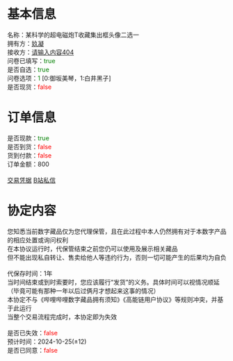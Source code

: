 # 基本信息

名称：某科学的超电磁炮T收藏集出框头像二选一<br>
拥有方：[奺凝](https://space.bilibili.com/2931523)<br>
接收方：[请输入内容404](https://space.bilibili.com/524486358)<br>
问卷已填写：<font color="green">true</font><br>
是否自选：<font color="green">true</font><br>
问卷选项：<font color="green">1</font> \[0:御坂美琴，1:白井黑子\]<br>
是否现货：<font color="red">false</font><br>

# 订单信息

是否现款：<font color="green">true</font><br>
是否到货：<font color="red">false</font><br>
货到付款：<font color="red">false</font><br>
订单金额：800<br>
<br>
[交易凭据](https://qg46.github.io/i0/20231015/QQ%E5%9B%BE%E7%89%8720231015222935.jpg)
[B站私信](https://qg46.github.io/i0/20231015/Screenshot_20231015_234200_tv.danmaku.bili.jpg)
<br>


# 协定内容

您知悉当前数字藏品仅为您代理保管，且在此过程中本人仍然拥有对于本数字产品的相应处置或询问权利<br>
在本协议运行时，代保管结束之前您仍可以使用及展示相关藏品<br>
但不能出现私自转让、售卖给他人等违约行为，否则一切可能产生的后果均为自负<br>
<br>
代保存时间：1年<br>
当时间结束或到时索要时，您应该履行“发货”的义务。具体时间可以视情况顺延（毕竟可能有那种一年以后过俩月才想起来这事的情况）<br>
本协定不与《哔哩哔哩数字藏品拥有须知》《高能链用户协议》等规则冲突，并基于此运行<br>
当整个交易流程完成时，本协定即为失效<br>
<br>
是否已失效：<font color="red">false</font><br>
预计时间：2024-10-25(±12)<br>
是否已同意：<font color="red">false</font><br>
